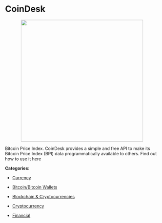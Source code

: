 # CoinDesk
<p align="center">
    <img width="400" src="https://raw.githubusercontent.com/apis-list/apis-list/apis/coindesk/logo_256x256.png" />
</p>

Bitcoin Price Index. CoinDesk provides a simple and free API to make its Bitcoin Price Index (BPI) data programmatically available to others.  Find out how to use it here



**Categories**:

- [Currency](https://github.com/apis-list/apis-list#currency)

- [Bitcoin/Bitcoin Wallets](https://github.com/apis-list/apis-list#bitcoin-bitcoin-wallets)

- [Blockchain & Cryptocurrencies](https://github.com/apis-list/apis-list#blockchain-and-cryptocurrencies)

- [Cryptocurrency](https://github.com/apis-list/apis-list#cryptocurrency)

- [Financial](https://github.com/apis-list/apis-list#financial)



